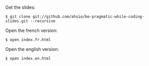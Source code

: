 Get the slides:

    $ git clone git://github.com/ahsio/be-pragmatic-while-coding-slides.git --recursive
	
Open the french version:

    $ open index.fr.html

Open the english version:

    $ open index.en.html
